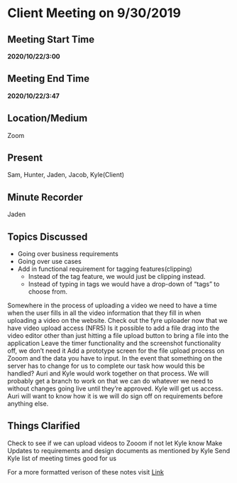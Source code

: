 # Client Meeting on 9/30/2019

## Meeting Start Time

**2020/10/22/3:00**

## Meeting End Time

**2020/10/22/3:47**

## Location/Medium

Zoom

## Present

Sam, Hunter, Jaden, Jacob, Kyle(Client)

## Minute Recorder

Jaden 

## Topics Discussed

- Going over business requirements
- Going over use cases 
- Add in functional requirement for tagging features(clipping) 
  - Instead of the tag feature, we would just be clipping instead.
  - Instead of typing in tags we would have a drop-down of “tags” to choose from.
  
Somewhere in the process of uploading a video we need to have a time when the user fills in all the video information that they fill in when uploading a video on the website.
Check out the fyre uploader now that we have video upload access (NFR5)
Is it possible to add a file drag into the video editor other than just hitting a file upload button to bring a file into the application
Leave the timer functionality and the screenshot functionality off, we don’t need it
Add a prototype screen for the file upload process on Zooom and the data you have to input.
In the event that something on the server has to change for us to complete our task how would this be handled?
Auri and Kyle would work together on that process.
We will probably get a branch to work on that we can do whatever we need to without changes going live until they’re approved.
Kyle will get us access.
Auri will want to know how it is we will do sign off on requirements before anything else.



## Things Clarified

Check to see if we can upload videos to Zooom if not let Kyle know
Make Updates to requirements and design documents as mentioned by Kyle
Send Kyle list of meeting times good for us

For a more formatted verison of these notes visit [Link](https://docs.google.com/document/d/1BeBTzX3gsCiB5z0rbxZoYRQlTaKGbuLZvMxCBXWdBVE/edit)
